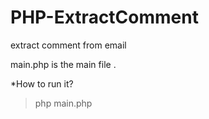 PHP-ExtractComment
==================

extract comment from email 

main.php is the main file . 

*How to run it?

>php main.php
